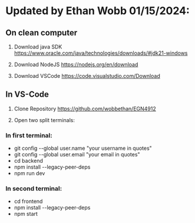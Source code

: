 # Updated by Ethan Wobb 01/15/2024:

## On clean computer

1. Download java SDK
   https://www.oracle.com/java/technologies/downloads/#jdk21-windows

2. Download NodeJS
   https://nodejs.org/en/download

3. Download VSCode
   https://code.visualstudio.com/Download

## In VS-Code

1. Clone Repository
   https://github.com/wobbethan/EGN4912

2. Open two split terminals:

### In first terminal:

- git config --global user.name "your username in quotes"
- git config --global user.email "your email in quotes"
- cd backend
- npm install --legacy-peer-deps
- npm run dev

### In second terminal:

- cd frontend
- npm install --legacy-peer-deps
- npm start
